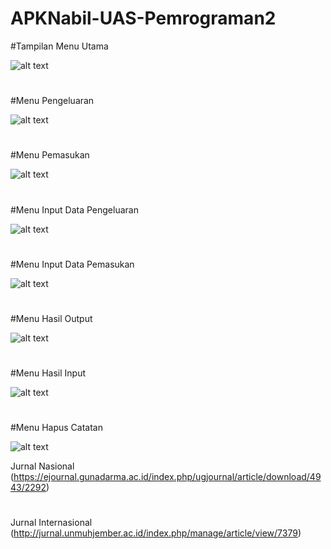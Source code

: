 # APKNabil-UAS-Pemrograman2


#Tampilan Menu Utama

![alt text](https://github.com/BUDIAWONE/BUDIAWONE-UAS-Pemrograman2/blob/main/1.png?raw=true)
#
#Menu Pengeluaran

![alt text](https://github.com/BUDIAWONE/BUDIAWONE-UAS-Pemrograman2/blob/main/2.png?raw=true)
#
#Menu Pemasukan

![alt text](https://github.com/BUDIAWONE/BUDIAWONE-UAS-Pemrograman2/blob/main/3.png?raw=true)
#
#Menu Input Data Pengeluaran

![alt text](https://github.com/BUDIAWONE/BUDIAWONE-UAS-Pemrograman2/blob/main/4.png?raw=true)
#
#Menu Input Data Pemasukan

![alt text](https://github.com/BUDIAWONE/BUDIAWONE-UAS-Pemrograman2/blob/main/5.png?raw=true)
#
#Menu Hasil Output

![alt text](https://github.com/BUDIAWONE/BUDIAWONE-UAS-Pemrograman2/blob/main/6.png?raw=true)
#
#Menu Hasil Input

![alt text](https://github.com/BUDIAWONE/BUDIAWONE-UAS-Pemrograman2/blob/main/7.png?raw=true)
#
#Menu Hapus Catatan

![alt text](https://github.com/BUDIAWONE/BUDIAWONE-UAS-Pemrograman2/blob/main/8.png?raw=true)

Jurnal Nasional (https://ejournal.gunadarma.ac.id/index.php/ugjournal/article/download/4943/2292)
#
Jurnal Internasional (http://jurnal.unmuhjember.ac.id/index.php/manage/article/view/7379)



